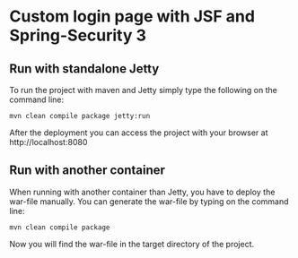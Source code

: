 Custom login page with JSF and Spring-Security 3
=========================================

Run with standalone Jetty
-------------------------

To run the project with maven and Jetty simply type the following on the command line:  

    mvn clean compile package jetty:run

After the deployment you can access the project with your browser at http://localhost:8080

Run with another container
----------------------------
When running with another container than Jetty, you have to deploy the war-file manually.
You can generate the war-file by typing on the command line:
 
    mvn clean compile package

Now you will find the war-file in the target directory of the project.


